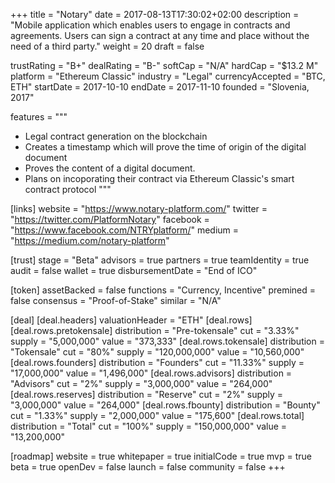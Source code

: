 +++
title = "Notary"
date = 2017-08-13T17:30:02+02:00
description = "Mobile application which enables users to engage in contracts and agreements. Users can sign a contract at any time and place without the need of a third party."
weight = 20
draft = false

trustRating = "B+"
dealRating = "B-"
softCap = "N/A"
hardCap = "$13.2 M"
platform = "Ethereum Classic"
industry = "Legal"
currencyAccepted = "BTC, ETH"
startDate = 2017-10-10
endDate = 2017-11-10
founded = "Slovenia, 2017"

features = """
- Legal contract generation on the blockchain
- Creates a timestamp which will prove the time of origin of the digital document
- Proves the content of a digital document.
- Plans on incoporating their contract via Ethereum Classic's smart contract protocol
"""

[links]
  website = "https://www.notary-platform.com/"
  twitter = "https://twitter.com/PlatformNotary"
  facebook = "https://www.facebook.com/NTRYplatform/"
  medium = "https://medium.com/notary-platform"

[trust]
  stage = "Beta"
  advisors = true
  partners = true
  teamIdentity = true
  audit = false
  wallet = true
  disbursementDate = "End of ICO"

[token]
  assetBacked = false
  functions = "Currency, Incentive"
  premined = false
  consensus = "Proof-of-Stake"
  similar = "N/A"

[deal]
  [deal.headers]
    valuationHeader = "ETH"
  [deal.rows]
    [deal.rows.pretokensale]
      distribution = "Pre-tokensale"
      cut = "3.33%"
      supply = "5,000,000"
      value = "373,333"
    [deal.rows.tokensale]
      distribution = "Tokensale"
      cut = "80%"
      supply = "120,000,000"
      value = "10,560,000"
    [deal.rows.founders]
      distribution = "Founders"
      cut = "11.33%"
      supply = "17,000,000"
      value = "1,496,000"
    [deal.rows.advisors]
      distribution = "Advisors"
      cut = "2%"
      supply = "3,000,000"
      value = "264,000"
    [deal.rows.reserves]
      distribution = "Reserve"
      cut = "2%"
      supply = "3,000,000"
      value = "264,000"
    [deal.rows.fbounty]
      distribution = "Bounty"
      cut = "1.33%"
      supply = "2,000,000"
      value = "175,600"
    [deal.rows.total]
      distribution = "Total"
      cut = "100%"
      supply = "150,000,000"
      value = "13,200,000"

[roadmap]
  website = true
  whitepaper = true
  initialCode = true
  mvp = true
  beta = true
  openDev = false
  launch = false
  community = false
+++
